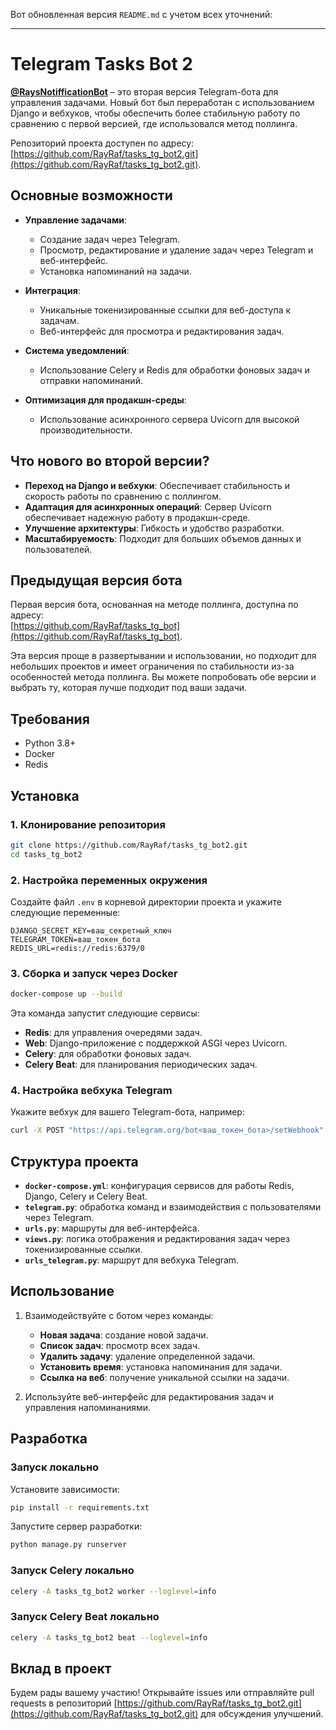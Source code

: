 Вот обновленная версия `README.md` с учетом всех уточнений:

---

# Telegram Tasks Bot 2

**[@RaysNotifficationBot](https://t.me/RaysNotifficationBot)** – это вторая версия Telegram-бота для управления задачами. Новый бот был переработан с использованием Django и вебхуков, чтобы обеспечить более стабильную работу по сравнению с первой версией, где использовался метод поллинга.

Репозиторий проекта доступен по адресу: [https://github.com/RayRaf/tasks_tg_bot2.git](https://github.com/RayRaf/tasks_tg_bot2.git).

## Основные возможности

- **Управление задачами**:
  - Создание задач через Telegram.
  - Просмотр, редактирование и удаление задач через Telegram и веб-интерфейс.
  - Установка напоминаний на задачи.

- **Интеграция**:
  - Уникальные токенизированные ссылки для веб-доступа к задачам.
  - Веб-интерфейс для просмотра и редактирования задач.

- **Система уведомлений**:
  - Использование Celery и Redis для обработки фоновых задач и отправки напоминаний.

- **Оптимизация для продакшн-среды**:
  - Использование асинхронного сервера Uvicorn для высокой производительности.

## Что нового во второй версии?

- **Переход на Django и вебхуки**: Обеспечивает стабильность и скорость работы по сравнению с поллингом.
- **Адаптация для асинхронных операций**: Сервер Uvicorn обеспечивает надежную работу в продакшн-среде.
- **Улучшение архитектуры**: Гибкость и удобство разработки.
- **Масштабируемость**: Подходит для больших объемов данных и пользователей.

## Предыдущая версия бота

Первая версия бота, основанная на методе поллинга, доступна по адресу:  
[https://github.com/RayRaf/tasks_tg_bot](https://github.com/RayRaf/tasks_tg_bot).  

Эта версия проще в развертывании и использовании, но подходит для небольших проектов и имеет ограничения по стабильности из-за особенностей метода поллинга. Вы можете попробовать обе версии и выбрать ту, которая лучше подходит под ваши задачи.

## Требования

- Python 3.8+
- Docker
- Redis

## Установка

### 1. Клонирование репозитория

```bash
git clone https://github.com/RayRaf/tasks_tg_bot2.git
cd tasks_tg_bot2
```

### 2. Настройка переменных окружения

Создайте файл `.env` в корневой директории проекта и укажите следующие переменные:

```env
DJANGO_SECRET_KEY=ваш_секретный_ключ
TELEGRAM_TOKEN=ваш_токен_бота
REDIS_URL=redis://redis:6379/0
```

### 3. Сборка и запуск через Docker

```bash
docker-compose up --build
```

Эта команда запустит следующие сервисы:
- **Redis**: для управления очередями задач.
- **Web**: Django-приложение с поддержкой ASGI через Uvicorn.
- **Celery**: для обработки фоновых задач.
- **Celery Beat**: для планирования периодических задач.

### 4. Настройка вебхука Telegram

Укажите вебхук для вашего Telegram-бота, например:

```bash
curl -X POST "https://api.telegram.org/bot<ваш_токен_бота>/setWebhook" -d "url=https://ваш-домен.com/"
```

## Структура проекта

- **`docker-compose.yml`**: конфигурация сервисов для работы Redis, Django, Celery и Celery Beat.
- **`telegram.py`**: обработка команд и взаимодействия с пользователями через Telegram.
- **`urls.py`**: маршруты для веб-интерфейса.
- **`views.py`**: логика отображения и редактирования задач через токенизированные ссылки.
- **`urls_telegram.py`**: маршрут для вебхука Telegram.

## Использование

1. Взаимодействуйте с ботом через команды:
   - **Новая задача**: создание новой задачи.
   - **Список задач**: просмотр всех задач.
   - **Удалить задачу**: удаление определенной задачи.
   - **Установить время**: установка напоминания для задачи.
   - **Ссылка на веб**: получение уникальной ссылки на задачи.

2. Используйте веб-интерфейс для редактирования задач и управления напоминаниями.

## Разработка

### Запуск локально

Установите зависимости:

```bash
pip install -r requirements.txt
```

Запустите сервер разработки:

```bash
python manage.py runserver
```

### Запуск Celery локально

```bash
celery -A tasks_tg_bot2 worker --loglevel=info
```

### Запуск Celery Beat локально

```bash
celery -A tasks_tg_bot2 beat --loglevel=info
```

## Вклад в проект

Будем рады вашему участию! Открывайте issues или отправляйте pull requests в репозиторий [https://github.com/RayRaf/tasks_tg_bot2.git](https://github.com/RayRaf/tasks_tg_bot2.git) для обсуждения улучшений.

